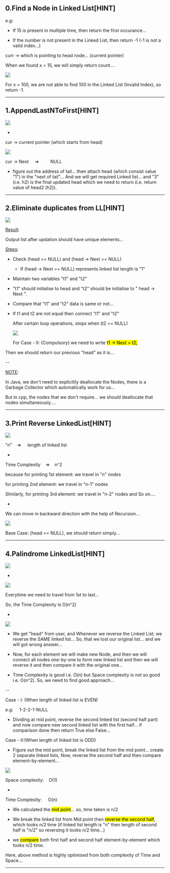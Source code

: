 ## 0.Find a Node in Linked List[HINT]

e.g:

- If 15 is present in multiple time, then return the first occurance...

- If the number is not present in the Linked List, then return -1 (-1 is not a valid index...)

 curr ->  which is pointing to head node... (current pointer)

When we found x = 15, we will simply return count....

![](images/1.png)

For x = 100, we are not able to find 100 in the Linked List (Invalid Index), so return -1.

--------

## 1.AppendLastNToFirst[HINT]

![](images/2.png)

-

cur -> current pointer (which starts from head)

![](images/3.png)

cur -> Next      =>         NULL

- figure out the address of tail... then attach head (which consist value "1") in the "next of tail"... And we will get required Linked list... and "3" (i.e. h2) is the final updated head which we need to return (i.e. return value of head2 (h2)).

-----

## 2.Eliminate duplicates from LL[HINT]

![](images/4.png)

<u>Result</u>:

Output list after updation should have unique elements... 

<u>Steps</u>:

- Check (head == NULL) and (head -> Next == NULL)
  
  - If (head -> Next == NULL) represents linked list length is "1"

- Maintain two variables "t1" and "t2"

- "t1" should initialise to head and "t2" should be initialise to " head -> Next ".

- Compare that "t1" and "t2" data is same or not...

- If t1 and t2 are not equal then connect "t1" and "t2"
  
  After certain loop operations, stops when (t2 == NULL)
  
  ![](images/5.png)
  
  For Case - II: (Compulsory) we need to write <mark>t1 -> Next = t2;</mark> 

Then we should return our previous "head" as it is...

--

<u>NOTE</u>:

In Java, we don't need to explicitily deallocate the Nodes, there is a Garbage Collector which automatically work for us...

But in cpp, the nodes that we don't require... we should deallocate that nodes simultaneously....

-------------------------------------

## 3.Print Reverse LinkedList[HINT]

![](images/6.png)

"n"    =>     length of linked list

-

Time Complexity    =>    n^2 

because for printing 1st element: we travel in "n" nodes

for printing 2nd element: we travel in "n-1" nodes

SImilarly, for printing 3rd element: we travel in "n-2" nodes and So on....

-

We can move in backward direction with the help of Recursion...

![](images/7.png)

Base Case: (head == NULL), we should return simply...

--------------

## 4.Palindrome LinkedList[HINT]

![](images/8.png)

-

![](images/9.png)

Everytime we need to travel from 1st to last... 

So, the Time Complexity is O(n^2)

-

![](images/10.png)

- We get "head" from user,  and Whenever we reverse the Linked List; we reverse the SAME linked list... So, that we lost our original list... and we will got wrong answer...

- Now, for each element we will make new Node, and then we will connect all nodes one-by-one to form new linked list and then we will reverse it and then compare it with the original one...

- Time Complexity is good i.e. O(n) but Space complexity is not so good i.e. O(n^2). So, we need to find good approach...

--

Case - I: (When length of linked list is EVEN)

e.g:     1-2-2-1-NULL

- Dividing at mid point, reverse the second linked list (second half part) and now compare new second linked list with the first half... if comparison done then return True else False...

Case - II:(When length of linked list is ODD)

- Figure out the mid point, break the linked list from the mid point... create 2 separate linked lists, Now, reverse the second half and then compare element-by-element...

![](images/11.png)

Space complexity:    O(1)

-

Time Complexity:     O(n)

- We calculated the <mark>mid point</mark>... so, time taken is n/2

- We break the linked list from Mid point then <mark>reverse the second half</mark>, which tooks n/2 time (if linked list length is "n" then length of second half is "n/2" so reversing it tooks n/2 time...)

- we <mark>compare</mark> both first half and second half element-by-element which tooks n/2 time. 

Here, above method is highly optimised from both complexity of Time and Space...

------------------------
























